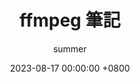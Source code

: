 ---
layout: post
title:  "ffmpeg 筆記"
date:   2023-08-17 00:00:00 +0800
author: "summer"
categories: 影像
header-style: text
tags:
  - 影像

---